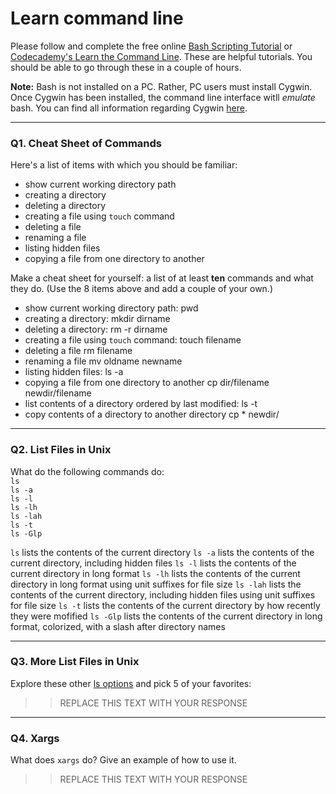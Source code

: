 # Learn command line

Please follow and complete the free online [Bash Scripting Tutorial](https://ryanstutorials.net/bash-scripting-tutorial/) or [Codecademy's Learn the Command Line](https://www.codecademy.com/learn/learn-the-command-line). These are helpful tutorials. You should be able to go through these in a couple of hours.

**Note:** Bash is not installed on a PC. Rather, PC users must install Cygwin. Once Cygwin has been installed, the command line interface witll _emulate_ bash. You can find all information regarding Cygwin [here](https://www.cygwin.com/).

---

### Q1.  Cheat Sheet of Commands  

Here's a list of items with which you should be familiar:  
* show current working directory path
* creating a directory
* deleting a directory
* creating a file using `touch` command
* deleting a file
* renaming a file
* listing hidden files
* copying a file from one directory to another

Make a cheat sheet for yourself: a list of at least **ten** commands and what they do.  (Use the 8 items above and add a couple of your own.)  

> >
* show current working directory path: pwd
* creating a directory: mkdir dirname
* deleting a directory: rm -r dirname
* creating a file using `touch` command: touch filename
* deleting a file rm filename
* renaming a file mv oldname newname
* listing hidden files: ls -a
* copying a file from one directory to another cp dir/filename newdir/filename
* list contents of a directory ordered by last modified: ls -t
* copy contents of a directory to another directory cp * newdir/

---

### Q2.  List Files in Unix   

What do the following commands do:  
`ls`  
`ls -a`  
`ls -l`  
`ls -lh`  
`ls -lah`  
`ls -t`  
`ls -Glp`  

> > 
`ls`  lists the contents of the current directory
`ls -a`  lists the contents of the current directory, including hidden files
`ls -l`  lists the contents of the current directory in long format
`ls -lh`  lists the contents of the current directory in long format using unit suffixes for file size
`ls -lah`  lists the contents of the current directory, including hidden files using unit suffixes for file size
`ls -t`  lists the contents of the current directory by how recently they were mofified
`ls -Glp` lists the contents of the current directory in long format, colorized, with a slash after directory names


---

### Q3.  More List Files in Unix  

Explore these other [ls options](http://www.techonthenet.com/unix/basic/ls.php) and pick 5 of your favorites:

> > REPLACE THIS TEXT WITH YOUR RESPONSE

---

### Q4.  Xargs   

What does `xargs` do? Give an example of how to use it.

> > REPLACE THIS TEXT WITH YOUR RESPONSE

 

